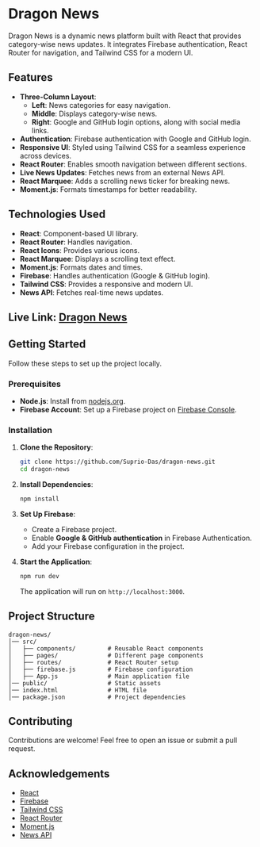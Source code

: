# Dragon News

Dragon News is a dynamic news platform built with React that provides category-wise news updates. It integrates Firebase authentication, React Router for navigation, and Tailwind CSS for a modern UI.

## Features

- **Three-Column Layout**:
  - **Left**: News categories for easy navigation.
  - **Middle**: Displays category-wise news.
  - **Right**: Google and GitHub login options, along with social media links.
- **Authentication**: Firebase authentication with Google and GitHub login.
- **Responsive UI**: Styled using Tailwind CSS for a seamless experience across devices.
- **React Router**: Enables smooth navigation between different sections.
- **Live News Updates**: Fetches news from an external News API.
- **React Marquee**: Adds a scrolling news ticker for breaking news.
- **Moment.js**: Formats timestamps for better readability.

## Technologies Used

- **React**: Component-based UI library.
- **React Router**: Handles navigation.
- **React Icons**: Provides various icons.
- **React Marquee**: Displays a scrolling text effect.
- **Moment.js**: Formats dates and times.
- **Firebase**: Handles authentication (Google & GitHub login).
- **Tailwind CSS**: Provides a responsive and modern UI.
- **News API**: Fetches real-time news updates.

## Live Link: [Dragon News](https://dragon-news-liard.vercel.app/category/01)

## Getting Started

Follow these steps to set up the project locally.

### Prerequisites

- **Node.js**: Install from [nodejs.org](https://nodejs.org/).
- **Firebase Account**: Set up a Firebase project on [Firebase Console](https://console.firebase.google.com/).

### Installation

1. **Clone the Repository**:

   ```bash
   git clone https://github.com/Suprio-Das/dragon-news.git
   cd dragon-news
   ```

2. **Install Dependencies**:

   ```bash
   npm install
   ```

3. **Set Up Firebase**:
   - Create a Firebase project.
   - Enable **Google & GitHub authentication** in Firebase Authentication.
   - Add your Firebase configuration in the project.

4. **Start the Application**:

   ```bash
   npm run dev
   ```

   The application will run on `http://localhost:3000`.

## Project Structure

```
dragon-news/
│── src/
│   ├── components/         # Reusable React components
│   ├── pages/              # Different page components
│   ├── routes/             # React Router setup
│   ├── firebase.js         # Firebase configuration
│   ├── App.js              # Main application file
│── public/                 # Static assets
│── index.html              # HTML file
│── package.json            # Project dependencies
```

## Contributing

Contributions are welcome! Feel free to open an issue or submit a pull request.


## Acknowledgements

- [React](https://reactjs.org/)
- [Firebase](https://firebase.google.com/)
- [Tailwind CSS](https://tailwindcss.com/)
- [React Router](https://reactrouter.com/)
- [Moment.js](https://momentjs.com/)
- [News API](https://newsapi.org/)
